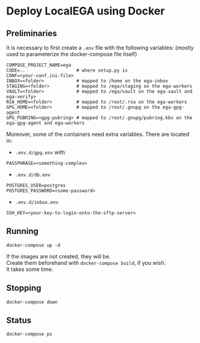 # Deploy LocalEGA using Docker

## Preliminaries

It is necessary to first create a `.env` file with the following variables:
(mostly used to parameterize the docker-compose file itself)

	COMPOSE_PROJECT_NAME=ega
	CODE=..                   # where setup.py is
	CONF=<your-conf.ini-file>
	INBOX=<folder>            # mapped to /home on the ega-inbox
	STAGING=<folder>          # mapped to /ega/staging on the ega-workers
	VAULT=<folder>            # mapped to /ega/vault on the ega-vault and ega-verify>
	RSA_HOME=<folder>         # mapped to /root/.rsa on the ega-workers
	GPG_HOME=<folder>         # mapped to /root/.gnupg on the ega-gpg-agent
	GPG_PUBRING=<gpg-pubring> # mapped to /root/.gnupg/pubring.kbx on the ega-gpg-agent and ega-workers


Moreover, some of the containers need extra variables. There are located in:
* `.env.d/gpg.env` with
```
PASSPHRASE=<something-complex>
```
* `.env.d/db.env`
```
POSTGRES_USER=postgres
POSTGRES_PASSWORD=<some-password>
```
* `.env.d/inbox.env`
```
SSH_KEY=<your-key-to-login-onto-the-sftp-server>
```

## Running

	docker-compose up -d
	
If the images are not created, they will be. <br/>
Create them beforehand with `docker-compose build`, if you wish.<br/>
It takes some time.

## Stopping

	docker-compose down

## Status

	docker-compose ps
